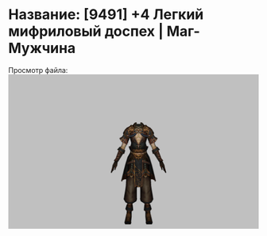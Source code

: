 # Название: [9491] +4 Легкий мифриловый доспех | Маг-Мужчина

Просмотр файла:
![p040021.png](p040021.png)
